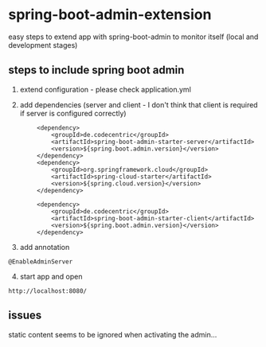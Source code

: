 # spring-boot-admin-extension
easy steps to extend app with spring-boot-admin to monitor itself (local and development stages)


## steps to include spring boot admin

1. extend configuration - please check application.yml

2. add dependencies (server and client - I don't think that client is required if server is configured correctly)
```
        <dependency>
			<groupId>de.codecentric</groupId>
			<artifactId>spring-boot-admin-starter-server</artifactId>
			<version>${spring.boot.admin.version}</version>
		</dependency>
		<dependency>
			<groupId>org.springframework.cloud</groupId>
			<artifactId>spring-cloud-starter</artifactId>
			<version>${spring.cloud.version}</version>
		</dependency>
```
```
        <dependency>
			<groupId>de.codecentric</groupId>
			<artifactId>spring-boot-admin-starter-client</artifactId>
			<version>${spring.boot.admin.version}</version>
		</dependency>
```

3. add annotation
```
@EnableAdminServer
```

4. start app and open
```
http://localhost:8080/
```

## issues

static content seems to be ignored when activating the admin...
